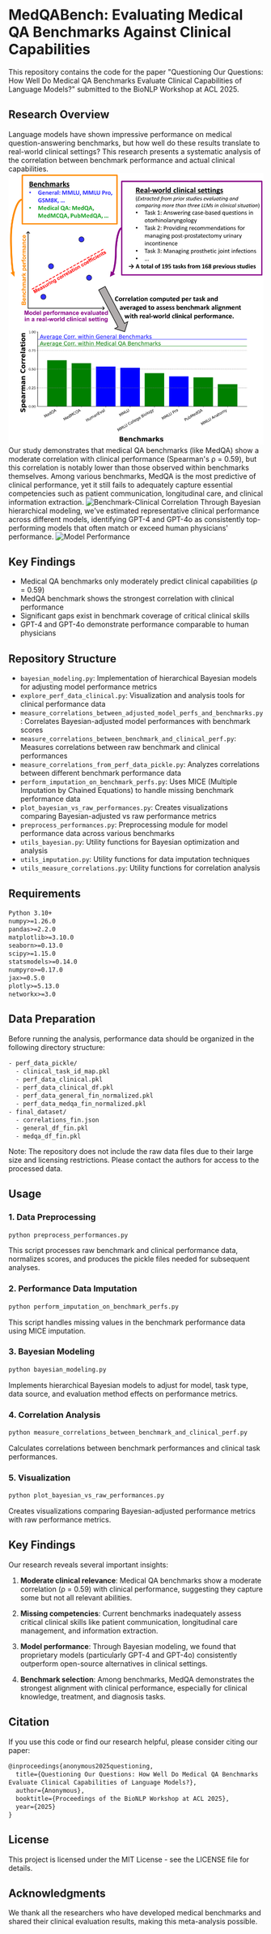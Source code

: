 # MedQABench: Evaluating Medical QA Benchmarks Against Clinical Capabilities
This repository contains the code for the paper "Questioning Our Questions: How Well Do Medical QA Benchmarks Evaluate Clinical Capabilities of Language Models?" submitted to the BioNLP Workshop at ACL 2025.

## Research Overview
Language models have shown impressive performance on medical question-answering benchmarks, but how well do these results translate to real-world clinical settings? This research presents a systematic analysis of the correlation between benchmark performance and actual clinical capabilities.
![Research Overview](https://github.com/mlshdw235/BioNLP_anonymized_questioning_our_questions/raw/main/figures/research_overview.png)
Our study demonstrates that medical QA benchmarks (like MedQA) show a moderate correlation with clinical performance (Spearman's ρ = 0.59), but this correlation is notably lower than those observed within benchmarks themselves. Among various benchmarks, MedQA is the most predictive of clinical performance, yet it still fails to adequately capture essential competencies such as patient communication, longitudinal care, and clinical information extraction.
![Benchmark-Clinical Correlation](https://github.com/mlshdw235/BioNLP_anonymized_questioning_our_questions/raw/main/figures/correlation_plot_imputated_weighted_two_measures.png)
Through Bayesian hierarchical modeling, we've estimated representative clinical performance across different models, identifying GPT-4 and GPT-4o as consistently top-performing models that often match or exceed human physicians' performance.
![Model Performance](https://github.com/mlshdw235/BioNLP_anonymized_questioning_our_questions/raw/main/figures/bayesian_vs_clinical_model_performance_comparison.png)

## Key Findings
- Medical QA benchmarks only moderately predict clinical capabilities (ρ = 0.59)
- MedQA benchmark shows the strongest correlation with clinical performance
- Significant gaps exist in benchmark coverage of critical clinical skills
- GPT-4 and GPT-4o demonstrate performance comparable to human physicians

## Repository Structure

- `bayesian_modeling.py`: Implementation of hierarchical Bayesian models for adjusting model performance metrics
- `explore_perf_data_clinical.py`: Visualization and analysis tools for clinical performance data
- `measure_correlations_between_adjusted_model_perfs_and_benchmarks.py`: Correlates Bayesian-adjusted model performances with benchmark scores
- `measure_correlations_between_benchmark_and_clinical_perf.py`: Measures correlations between raw benchmark and clinical performances
- `measure_correlations_from_perf_data_pickle.py`: Analyzes correlations between different benchmark performance data
- `perform_imputation_on_benchmark_perfs.py`: Uses MICE (Multiple Imputation by Chained Equations) to handle missing benchmark performance data
- `plot_bayesian_vs_raw_performances.py`: Creates visualizations comparing Bayesian-adjusted vs raw performance metrics
- `preprocess_performances.py`: Preprocessing module for model performance data across various benchmarks
- `utils_bayesian.py`: Utility functions for Bayesian optimization and analysis
- `utils_imputation.py`: Utility functions for data imputation techniques
- `utils_measure_correlations.py`: Utility functions for correlation analysis

## Requirements

```
Python 3.10+
numpy>=1.26.0
pandas>=2.2.0
matplotlib>=3.10.0
seaborn>=0.13.0
scipy>=1.15.0
statsmodels>=0.14.0
numpyro>=0.17.0
jax>=0.5.0
plotly>=5.13.0
networkx>=3.0
```

## Data Preparation

Before running the analysis, performance data should be organized in the following directory structure:

```
- perf_data_pickle/
  - clinical_task_id_map.pkl
  - perf_data_clinical.pkl
  - perf_data_clinical_df.pkl
  - perf_data_general_fin_normalized.pkl
  - perf_data_medqa_fin_normalized.pkl
- final_dataset/
  - correlations_fin.json
  - general_df_fin.pkl
  - medqa_df_fin.pkl
```

Note: The repository does not include the raw data files due to their large size and licensing restrictions. Please contact the authors for access to the processed data.

## Usage

### 1. Data Preprocessing

```bash
python preprocess_performances.py
```

This script processes raw benchmark and clinical performance data, normalizes scores, and produces the pickle files needed for subsequent analyses.

### 2. Performance Data Imputation

```bash
python perform_imputation_on_benchmark_perfs.py
```

This script handles missing values in the benchmark performance data using MICE imputation.

### 3. Bayesian Modeling

```bash
python bayesian_modeling.py
```

Implements hierarchical Bayesian models to adjust for model, task type, data source, and evaluation method effects on performance metrics.

### 4. Correlation Analysis

```bash
python measure_correlations_between_benchmark_and_clinical_perf.py
```

Calculates correlations between benchmark performances and clinical task performances.

### 5. Visualization

```bash
python plot_bayesian_vs_raw_performances.py
```

Creates visualizations comparing Bayesian-adjusted performance metrics with raw performance metrics.

## Key Findings

Our research reveals several important insights:

1. **Moderate clinical relevance**: Medical QA benchmarks show a moderate correlation (ρ = 0.59) with clinical performance, suggesting they capture some but not all relevant abilities.

2. **Missing competencies**: Current benchmarks inadequately assess critical clinical skills like patient communication, longitudinal care management, and information extraction.

3. **Model performance**: Through Bayesian modeling, we found that proprietary models (particularly GPT-4 and GPT-4o) consistently outperform open-source alternatives in clinical settings.

4. **Benchmark selection**: Among benchmarks, MedQA demonstrates the strongest alignment with clinical performance, especially for clinical knowledge, treatment, and diagnosis tasks.

## Citation

If you use this code or find our research helpful, please consider citing our paper:

```
@inproceedings{anonymous2025questioning,
  title={Questioning Our Questions: How Well Do Medical QA Benchmarks Evaluate Clinical Capabilities of Language Models?},
  author={Anonymous},
  booktitle={Proceedings of the BioNLP Workshop at ACL 2025},
  year={2025}
}
```

## License

This project is licensed under the MIT License - see the LICENSE file for details.

## Acknowledgments

We thank all the researchers who have developed medical benchmarks and shared their clinical evaluation results, making this meta-analysis possible.
